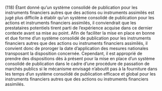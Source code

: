 (118) Étant donné qu’un système consolidé de publication pour les instruments financiers autres que des actions ou instruments assimilés est jugé plus difficile à établir qu’un système consolidé de publication pour les actions et instruments financiers assimilés, il conviendrait que les prestataires potentiels tirent parti de l’expérience acquise dans ce dernier contexte avant sa mise au point. Afin de faciliter la mise en place en bonne et due forme d’un système consolidé de publication pour les instruments financiers autres que des actions ou instruments financiers assimilés, il convient donc de proroger la date d’application des mesures nationales transposant la disposition concernée. Cependant, il est approprié de prendre des dispositions dès à présent pour la mise en place d’un système consolidé de publication dans le cadre d’une procédure de passation de marchés publics si le mécanisme envisagé n’aboutit pas à la fourniture dans les temps d’un système consolidé de publication efficace et global pour les instruments financiers autres que des actions ou instruments financiers assimilés.